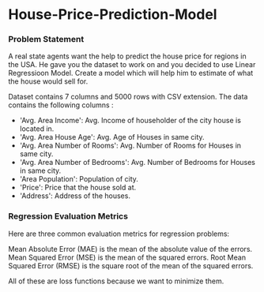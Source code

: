 # House-Price-Prediction-Model

### Problem Statement
A real state agents want the help to predict the house price for regions in the USA. He gave you the dataset to work on and you decided to use Linear Regressioon Model. 
Create a model which will help him to estimate of what the house would sell for.

Dataset contains 7 columns and 5000 rows with CSV extension. The data contains the following columns :

- 'Avg. Area Income': Avg. Income of householder of the city house is located in.
- 'Avg. Area House Age': Avg. Age of Houses in same city.
- 'Avg. Area Number of Rooms': Avg. Number of Rooms for Houses in same city.
- 'Avg. Area Number of Bedrooms': Avg. Number of Bedrooms for Houses in same city.
- 'Area Population': Population of city.
- 'Price': Price that the house sold at.
- 'Address': Address of the houses.

### Regression Evaluation Metrics
Here are three common evaluation metrics for regression problems:

Mean Absolute Error (MAE) is the mean of the absolute value of the errors.
Mean Squared Error (MSE) is the mean of the squared errors.
Root Mean Squared Error (RMSE) is the square root of the mean of the squared errors.

All of these are loss functions because we want to minimize them.
